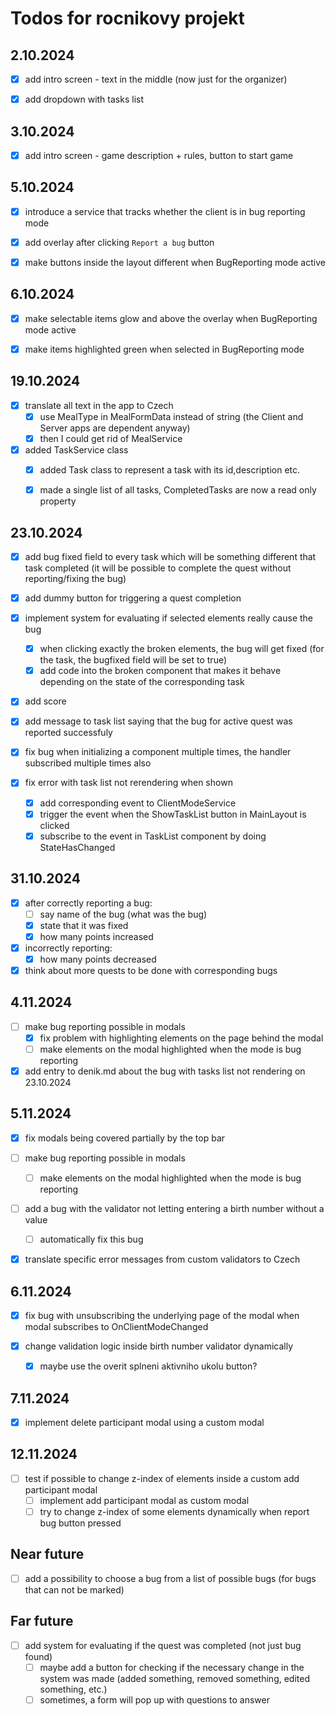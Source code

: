# Todos for rocnikovy projekt


## 2.10.2024

- [x] add intro screen - text in the middle (now just for the organizer)
- [x] add dropdown with tasks list


## 3.10.2024

- [x] add intro screen - game description + rules, button to start game


## 5.10.2024

- [x] introduce a service that tracks whether the client is in bug reporting mode
- [x] add overlay after clicking `Report a bug` button
- [x] make buttons inside the layout different when BugReporting mode active


## 6.10.2024

- [x] make selectable items glow and above the overlay when BugReporting mode active
- [x] make items highlighted green when selected in BugReporting mode 


## 19.10.2024

- [x] translate all text in the app to Czech
  - [x] use MealType in MealFormData instead of string (the Client and Server apps are dependent anyway)
  - [x] then I could get rid of MealService
- [x] added TaskService class
  - [x] added Task class to represent a task with its id,description etc.
  - [x] made a single list of all tasks, CompletedTasks are now a read only property


## 23.10.2024

- [x] add bug fixed field to every task which will be something different that task completed (it will be possible to complete the quest without reporting/fixing the bug)
- [x] add dummy button for triggering a quest completion
- [x] implement system for evaluating if selected elements really cause the bug
  - [x] when clicking exactly the broken elements, the bug will get fixed (for the task, the bugfixed field will be set to true)
  - [x] add code into the broken component that makes it behave depending on the state of the corresponding task

- [x] add score 
- [x] add message to task list saying that the bug for active quest was reported successfuly

- [x] fix bug when initializing a component multiple times, the handler subscribed multiple times also

- [x] fix error with task list not rerendering when shown
  - [x] add corresponding event to ClientModeService
  - [x] trigger the event when the ShowTaskList button in MainLayout is clicked
  - [x] subscribe to the event in TaskList component by doing StateHasChanged

## 31.10.2024

- [x] after correctly reporting a bug:
  - [ ] say name of the bug (what was the bug)
  - [x] state that it was fixed
  - [x] how many points increased
- [x] incorrectly reporting:
  - [x] how many points decreased

- [x] think about more quests to be done with corresponding bugs

## 4.11.2024

- [ ] make bug reporting possible in modals
  - [x] fix problem with highlighting elements on the page behind the modal
  - [ ] make elements on the modal highlighted when the mode is bug reporting

- [x] add entry to denik.md about the bug with tasks list not rendering on 23.10.2024

## 5.11.2024

- [x] fix modals being covered partially by the top bar

- [ ] make bug reporting possible in modals
  - [ ] make elements on the modal highlighted when the mode is bug reporting

- [ ] add a bug with the validator not letting entering a birth number without a value
  - [ ] automatically fix this bug

- [x] translate specific error messages from custom validators to Czech

## 6.11.2024

- [x] fix bug with unsubscribing the underlying page of the modal when modal subscribes to OnClientModeChanged

- [x] change validation logic inside birth number validator dynamically 
  - [x] maybe use the overit splneni aktivniho ukolu button?

## 7.11.2024

- [x] implement delete participant modal using a custom modal

## 12.11.2024

- [ ] test if possible to change z-index of elements inside a custom add participant modal
  - [ ] implement add participant modal as custom modal
  - [ ] try to change z-index of some elements dynamically when report bug button pressed

## Near future


- [ ] add a possibility to choose a bug from a list of possible bugs (for bugs that can not be marked)

## Far future

- [ ] add system for evaluating if the quest was completed (not just bug found)
  - [ ] maybe add a button for checking if the necessary change in the system was made (added something, removed something, edited something, etc.)
  - [ ] sometimes, a form will pop up with questions to answer